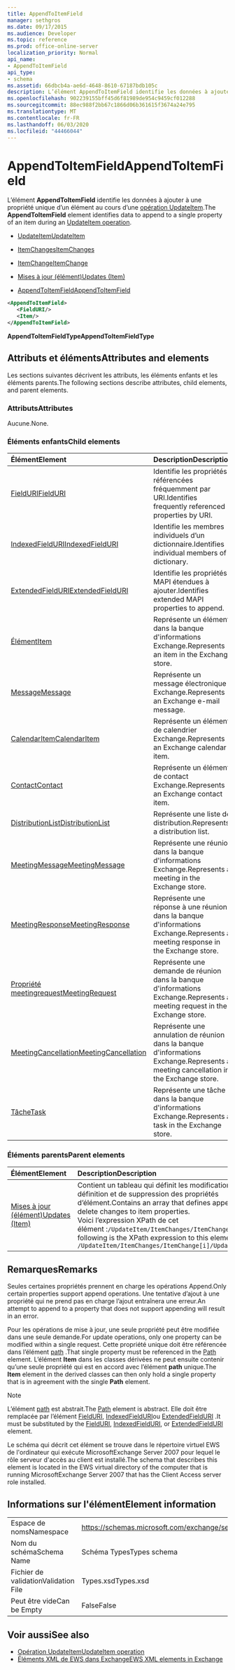```yaml
---
title: AppendToItemField
manager: sethgros
ms.date: 09/17/2015
ms.audience: Developer
ms.topic: reference
ms.prod: office-online-server
localization_priority: Normal
api_name:
- AppendToItemField
api_type:
- schema
ms.assetid: 66dbcb4a-ae6d-4648-8610-67187bdb105c
description: L’élément AppendToItemField identifie les données à ajouter à une propriété unique d’un élément au cours d’une opération UpdateItem.
ms.openlocfilehash: 902239155bff45d6f81989de954c9459cf012288
ms.sourcegitcommit: 88ec988f2bb67c1866d06b361615f3674a24e795
ms.translationtype: MT
ms.contentlocale: fr-FR
ms.lasthandoff: 06/03/2020
ms.locfileid: "44466044"
---
```

# <a name="appendtoitemfield"></a><span data-ttu-id="191d1-103">AppendToItemField</span><span class="sxs-lookup"><span data-stu-id="191d1-103">AppendToItemField</span></span>

<span data-ttu-id="191d1-104">L’élément **AppendToItemField** identifie les données à ajouter à une propriété unique d’un élément au cours d’une [opération UpdateItem](updateitem-operation.md).</span><span class="sxs-lookup"><span data-stu-id="191d1-104">The **AppendToItemField** element identifies data to append to a single property of an item during an [UpdateItem operation](updateitem-operation.md).</span></span>
  
- [<span data-ttu-id="191d1-105">UpdateItem</span><span class="sxs-lookup"><span data-stu-id="191d1-105">UpdateItem</span></span>](updateitem.md)
  
- [<span data-ttu-id="191d1-106">ItemChanges</span><span class="sxs-lookup"><span data-stu-id="191d1-106">ItemChanges</span></span>](itemchanges.md)
  
- [<span data-ttu-id="191d1-107">ItemChange</span><span class="sxs-lookup"><span data-stu-id="191d1-107">ItemChange</span></span>](itemchange.md)
  
- [<span data-ttu-id="191d1-108">Mises à jour (élément)</span><span class="sxs-lookup"><span data-stu-id="191d1-108">Updates (Item)</span></span>](updates-item.md)
  
- [<span data-ttu-id="191d1-109">AppendToItemField</span><span class="sxs-lookup"><span data-stu-id="191d1-109">AppendToItemField</span></span>](appendtoitemfield.md)
  
```xml
<AppendToItemField>
   <FieldURI/>
   <Item/>
</AppendToItemField>
```

 <span data-ttu-id="191d1-110">**AppendToItemFieldType**</span><span class="sxs-lookup"><span data-stu-id="191d1-110">**AppendToItemFieldType**</span></span>
## <a name="attributes-and-elements"></a><span data-ttu-id="191d1-111">Attributs et éléments</span><span class="sxs-lookup"><span data-stu-id="191d1-111">Attributes and elements</span></span>

<span data-ttu-id="191d1-112">Les sections suivantes décrivent les attributs, les éléments enfants et les éléments parents.</span><span class="sxs-lookup"><span data-stu-id="191d1-112">The following sections describe attributes, child elements, and parent elements.</span></span>
  
### <a name="attributes"></a><span data-ttu-id="191d1-113">Attributs</span><span class="sxs-lookup"><span data-stu-id="191d1-113">Attributes</span></span>

<span data-ttu-id="191d1-114">Aucune.</span><span class="sxs-lookup"><span data-stu-id="191d1-114">None.</span></span>
  
### <a name="child-elements"></a><span data-ttu-id="191d1-115">Éléments enfants</span><span class="sxs-lookup"><span data-stu-id="191d1-115">Child elements</span></span>

|<span data-ttu-id="191d1-116">**Élément**</span><span class="sxs-lookup"><span data-stu-id="191d1-116">**Element**</span></span>|<span data-ttu-id="191d1-117">**Description**</span><span class="sxs-lookup"><span data-stu-id="191d1-117">**Description**</span></span>|
|:-----|:-----|
|[<span data-ttu-id="191d1-118">FieldURI</span><span class="sxs-lookup"><span data-stu-id="191d1-118">FieldURI</span></span>](fielduri.md) <br/> |<span data-ttu-id="191d1-119">Identifie les propriétés référencées fréquemment par URI.</span><span class="sxs-lookup"><span data-stu-id="191d1-119">Identifies frequently referenced properties by URI.</span></span>  <br/> |
|[<span data-ttu-id="191d1-120">IndexedFieldURI</span><span class="sxs-lookup"><span data-stu-id="191d1-120">IndexedFieldURI</span></span>](indexedfielduri.md) <br/> |<span data-ttu-id="191d1-121">Identifie les membres individuels d’un dictionnaire.</span><span class="sxs-lookup"><span data-stu-id="191d1-121">Identifies individual members of a dictionary.</span></span>  <br/> |
|[<span data-ttu-id="191d1-122">ExtendedFieldURI</span><span class="sxs-lookup"><span data-stu-id="191d1-122">ExtendedFieldURI</span></span>](extendedfielduri.md) <br/> |<span data-ttu-id="191d1-123">Identifie les propriétés MAPI étendues à ajouter.</span><span class="sxs-lookup"><span data-stu-id="191d1-123">Identifies extended MAPI properties to append.</span></span>  <br/> |
|[<span data-ttu-id="191d1-124">Élément</span><span class="sxs-lookup"><span data-stu-id="191d1-124">Item</span></span>](item.md) <br/> |<span data-ttu-id="191d1-125">Représente un élément dans la banque d'informations Exchange.</span><span class="sxs-lookup"><span data-stu-id="191d1-125">Represents an item in the Exchange store.</span></span>  <br/> |
|[<span data-ttu-id="191d1-126">Message</span><span class="sxs-lookup"><span data-stu-id="191d1-126">Message</span></span>](message-ex15websvcsotherref.md) <br/> |<span data-ttu-id="191d1-127">Représente un message électronique Exchange.</span><span class="sxs-lookup"><span data-stu-id="191d1-127">Represents an Exchange e-mail message.</span></span>  <br/> |
|[<span data-ttu-id="191d1-128">CalendarItem</span><span class="sxs-lookup"><span data-stu-id="191d1-128">CalendarItem</span></span>](calendaritem.md) <br/> |<span data-ttu-id="191d1-129">Représente un élément de calendrier Exchange.</span><span class="sxs-lookup"><span data-stu-id="191d1-129">Represents an Exchange calendar item.</span></span>  <br/> |
|[<span data-ttu-id="191d1-130">Contact</span><span class="sxs-lookup"><span data-stu-id="191d1-130">Contact</span></span>](contact.md) <br/> |<span data-ttu-id="191d1-131">Représente un élément de contact Exchange.</span><span class="sxs-lookup"><span data-stu-id="191d1-131">Represents an Exchange contact item.</span></span>  <br/> |
|[<span data-ttu-id="191d1-132">DistributionList</span><span class="sxs-lookup"><span data-stu-id="191d1-132">DistributionList</span></span>](distributionlist.md) <br/> |<span data-ttu-id="191d1-133">Représente une liste de distribution.</span><span class="sxs-lookup"><span data-stu-id="191d1-133">Represents a distribution list.</span></span>  <br/> |
|[<span data-ttu-id="191d1-134">MeetingMessage</span><span class="sxs-lookup"><span data-stu-id="191d1-134">MeetingMessage</span></span>](meetingmessage.md) <br/> |<span data-ttu-id="191d1-135">Représente une réunion dans la banque d'informations Exchange.</span><span class="sxs-lookup"><span data-stu-id="191d1-135">Represents a meeting in the Exchange store.</span></span>  <br/> |
|[<span data-ttu-id="191d1-136">MeetingResponse</span><span class="sxs-lookup"><span data-stu-id="191d1-136">MeetingResponse</span></span>](meetingresponse.md) <br/> |<span data-ttu-id="191d1-137">Représente une réponse à une réunion dans la banque d'informations Exchange.</span><span class="sxs-lookup"><span data-stu-id="191d1-137">Represents a meeting response in the Exchange store.</span></span>  <br/> |
|[<span data-ttu-id="191d1-138">Propriété meetingrequest</span><span class="sxs-lookup"><span data-stu-id="191d1-138">MeetingRequest</span></span>](meetingrequest.md) <br/> |<span data-ttu-id="191d1-139">Représente une demande de réunion dans la banque d'informations Exchange.</span><span class="sxs-lookup"><span data-stu-id="191d1-139">Represents a meeting request in the Exchange store.</span></span>  <br/> |
|[<span data-ttu-id="191d1-140">MeetingCancellation</span><span class="sxs-lookup"><span data-stu-id="191d1-140">MeetingCancellation</span></span>](meetingcancellation.md) <br/> |<span data-ttu-id="191d1-141">Représente une annulation de réunion dans la banque d'informations Exchange.</span><span class="sxs-lookup"><span data-stu-id="191d1-141">Represents a meeting cancellation in the Exchange store.</span></span>  <br/> |
|[<span data-ttu-id="191d1-142">Tâche</span><span class="sxs-lookup"><span data-stu-id="191d1-142">Task</span></span>](task.md) <br/> |<span data-ttu-id="191d1-143">Représente une tâche dans la banque d'informations Exchange.</span><span class="sxs-lookup"><span data-stu-id="191d1-143">Represents a task in the Exchange store.</span></span>  <br/> |
   
### <a name="parent-elements"></a><span data-ttu-id="191d1-144">Éléments parents</span><span class="sxs-lookup"><span data-stu-id="191d1-144">Parent elements</span></span>

|<span data-ttu-id="191d1-145">**Élément**</span><span class="sxs-lookup"><span data-stu-id="191d1-145">**Element**</span></span>|<span data-ttu-id="191d1-146">**Description**</span><span class="sxs-lookup"><span data-stu-id="191d1-146">**Description**</span></span>|
|:-----|:-----|
|[<span data-ttu-id="191d1-147">Mises à jour (élément)</span><span class="sxs-lookup"><span data-stu-id="191d1-147">Updates (Item)</span></span>](updates-item.md) <br/> |<span data-ttu-id="191d1-148">Contient un tableau qui définit les modifications d’ajout, de définition et de suppression des propriétés d’élément.</span><span class="sxs-lookup"><span data-stu-id="191d1-148">Contains an array that defines append, set, and delete changes to item properties.</span></span>  <br/> <span data-ttu-id="191d1-149">Voici l’expression XPath de cet élément :`/UpdateItem/ItemChanges/ItemChange[i]/Updates`</span><span class="sxs-lookup"><span data-stu-id="191d1-149">The following is the XPath expression to this element:  `/UpdateItem/ItemChanges/ItemChange[i]/Updates`</span></span> <br/> |
   
## <a name="remarks"></a><span data-ttu-id="191d1-150">Remarques</span><span class="sxs-lookup"><span data-stu-id="191d1-150">Remarks</span></span>

<span data-ttu-id="191d1-151">Seules certaines propriétés prennent en charge les opérations Append.</span><span class="sxs-lookup"><span data-stu-id="191d1-151">Only certain properties support append operations.</span></span> <span data-ttu-id="191d1-152">Une tentative d’ajout à une propriété qui ne prend pas en charge l’ajout entraînera une erreur.</span><span class="sxs-lookup"><span data-stu-id="191d1-152">An attempt to append to a property that does not support appending will result in an error.</span></span>
  
<span data-ttu-id="191d1-153">Pour les opérations de mise à jour, une seule propriété peut être modifiée dans une seule demande.</span><span class="sxs-lookup"><span data-stu-id="191d1-153">For update operations, only one property can be modified within a single request.</span></span> <span data-ttu-id="191d1-154">Cette propriété unique doit être référencée dans l’élément [path](path.md) .</span><span class="sxs-lookup"><span data-stu-id="191d1-154">That single property must be referenced in the [Path](path.md) element.</span></span> <span data-ttu-id="191d1-155">L’élément **Item** dans les classes dérivées ne peut ensuite contenir qu’une seule propriété qui est en accord avec l’élément **path** unique.</span><span class="sxs-lookup"><span data-stu-id="191d1-155">The **Item** element in the derived classes can then only hold a single property that is in agreement with the single **Path** element.</span></span> 
  
> [!NOTE]
> <span data-ttu-id="191d1-156">L’élément [path](path.md) est abstrait.</span><span class="sxs-lookup"><span data-stu-id="191d1-156">The [Path](path.md) element is abstract.</span></span> <span data-ttu-id="191d1-157">Elle doit être remplacée par l’élément [FieldURI](fielduri.md), [IndexedFieldURI](indexedfielduri.md)ou [ExtendedFieldURI](extendedfielduri.md) .</span><span class="sxs-lookup"><span data-stu-id="191d1-157">It must be substituted by the [FieldURI](fielduri.md), [IndexedFieldURI](indexedfielduri.md), or [ExtendedFieldURI](extendedfielduri.md) element.</span></span> 
  
<span data-ttu-id="191d1-158">Le schéma qui décrit cet élément se trouve dans le répertoire virtuel EWS de l'ordinateur qui exécute MicrosoftExchange Server 2007 pour lequel le rôle serveur d'accès au client est installé.</span><span class="sxs-lookup"><span data-stu-id="191d1-158">The schema that describes this element is located in the EWS virtual directory of the computer that is running MicrosoftExchange Server 2007 that has the Client Access server role installed.</span></span>
  
## <a name="element-information"></a><span data-ttu-id="191d1-159">Informations sur l'élément</span><span class="sxs-lookup"><span data-stu-id="191d1-159">Element information</span></span>

|||
|:-----|:-----|
|<span data-ttu-id="191d1-160">Espace de noms</span><span class="sxs-lookup"><span data-stu-id="191d1-160">Namespace</span></span>  <br/> |https://schemas.microsoft.com/exchange/services/2006/types  <br/> |
|<span data-ttu-id="191d1-161">Nom du schéma</span><span class="sxs-lookup"><span data-stu-id="191d1-161">Schema Name</span></span>  <br/> |<span data-ttu-id="191d1-162">Schéma Types</span><span class="sxs-lookup"><span data-stu-id="191d1-162">Types schema</span></span>  <br/> |
|<span data-ttu-id="191d1-163">Fichier de validation</span><span class="sxs-lookup"><span data-stu-id="191d1-163">Validation File</span></span>  <br/> |<span data-ttu-id="191d1-164">Types.xsd</span><span class="sxs-lookup"><span data-stu-id="191d1-164">Types.xsd</span></span>  <br/> |
|<span data-ttu-id="191d1-165">Peut être vide</span><span class="sxs-lookup"><span data-stu-id="191d1-165">Can be Empty</span></span>  <br/> |<span data-ttu-id="191d1-166">False</span><span class="sxs-lookup"><span data-stu-id="191d1-166">False</span></span>  <br/> |
   
## <a name="see-also"></a><span data-ttu-id="191d1-167">Voir aussi</span><span class="sxs-lookup"><span data-stu-id="191d1-167">See also</span></span>

- [<span data-ttu-id="191d1-168">Opération UpdateItem</span><span class="sxs-lookup"><span data-stu-id="191d1-168">UpdateItem operation</span></span>](updateitem-operation.md)
- [<span data-ttu-id="191d1-169">Éléments XML de EWS dans Exchange</span><span class="sxs-lookup"><span data-stu-id="191d1-169">EWS XML elements in Exchange</span></span>](ews-xml-elements-in-exchange.md)


